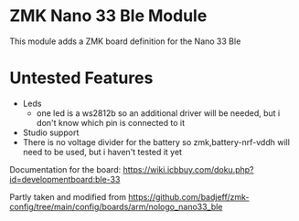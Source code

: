 # ZMK Nano 33 Ble Module
This module adds a ZMK board definition for the Nano 33 Ble

# Untested Features
- Leds
  - one led is a ws2812b so an additional driver will be needed, but i don't know which pin is connected to it
- Studio support
- There is no voltage divider for the battery so zmk,battery-nrf-vddh will need to be used, but i haven't tested it yet

Documentation for the board: https://wiki.icbbuy.com/doku.php?id=developmentboard:ble-33

Partly taken and modified from https://github.com/badjeff/zmk-config/tree/main/config/boards/arm/nologo_nano33_ble
